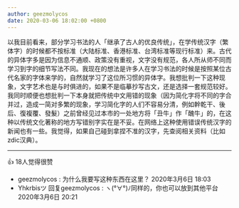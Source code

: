 ```yaml
---
author: geezmolycos
date: 2020-03-06 18:02:00 +0800
---
```


以我目前看来，部分学习书法的人「继承了古人的优良传统」，在学传统汉字（繁体字）的时候都不按标准（大陆标准、香港标准、台湾标准等现行标准）来。古代的异体字多是因为信息不通顺、政策没有重视，文字没有规范，各人所从师不同而学习到字的细节写法不同。我现在的想法是许多人在学习书法的时候是按照某位古代名家的字体来学的，自然就学习了这位所习惯的异体字。我想批判一下这种现象，文字艺术也是与时俱进的，如果不是临摹抄写古文，还是选择一套规范较好。我同时顺便也想批判一下本身就把传统中文用错的现象（因为简化字将不同的字合并过，造成一简对多繁的现象，学习简化字的人们不容易分清，例如幹乾干、後后、復複覆、發髮）之前曾经见过本市的一处地方将「丑牛」作「醜牛」的，在这种以传统文化著称的地方写错别字实在是不妥。在网络上这种使用错误传统汉字的新闻也有一些。我觉得，如果自己碰到拿捏不准的汉字，先查阅相关资料（比如zdic汉典）。

---
👍 18人觉得很赞

- geezmolycos  : 为什么我要写这种东西在这里？
  2020年3月6日 18:03
- Yhkrbisツ 回复geezmolycos  : ヽ(°∀°)ﾉ同样的，你也可以放到其他平台
  2020年3月6日 20:21
